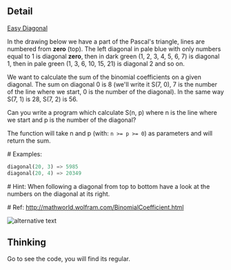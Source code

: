 ## Detail

[Easy Diagonal](https://www.codewars.com/kata/559b8e46fa060b2c6a0000bf)

In the drawing below we have a part of the Pascal's triangle, lines are numbered from **zero** (top). The left diagonal in pale blue with only numbers equal to 1 is diagonal **zero**, then in dark green (1, 2, 3, 4, 5, 6, 7) is diagonal 1, then in pale green (1, 3, 6, 10, 15, 21) is diagonal 2 and so on.

We want to calculate the sum of the binomial coefficients on a given diagonal. The sum on diagonal 0 is 8 (we'll write it S(7, 0), 7 is the number of the line where we start, 0 is the number of the diagonal). In the same way S(7, 1) is 28, S(7, 2) is 56.

Can you write a program which calculate S(n, p) where n is the line where we start and p is the number of the diagonal?

The function will take n and p (with: `n >= p >= 0`) as parameters and will return the sum.

\# Examples:

```rust
diagonal(20, 3) => 5985
diagonal(20, 4) => 20349
```

\# Hint: When following a diagonal from top to bottom have a look at the numbers on the diagonal at its right.

\# Ref: <http://mathworld.wolfram.com/BinomialCoefficient.html>

![alternative text](http://i.imgur.com/eUGaNvIm.jpg)

## Thinking

Go to see the code, you will find its regular.